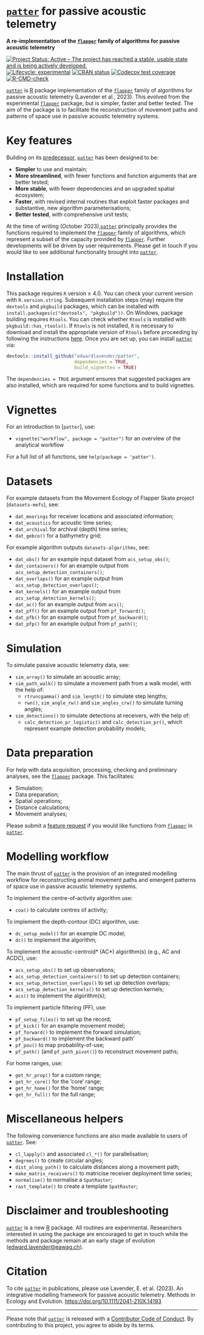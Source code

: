 
# [`patter`](https://github.com/edwardlavender/patter) for passive acoustic telemetry

**A re-implementation of the
[`flapper`](https://github.com/edwardlavender/flapper) family of
algorithms for passive acoustic telemetry**

<!-- badges: start -->

[![Project Status: Active – The project has reached a stable, usable
state and is being actively
developed.](https://www.repostatus.org/badges/latest/active.svg)](https://www.repostatus.org/#active)
[![Lifecycle:
experimental](https://img.shields.io/badge/lifecycle-experimental-orange.svg)](https://lifecycle.r-lib.org/articles/stages.html#experimental)
[![CRAN
status](https://www.r-pkg.org/badges/version/patter)](https://CRAN.R-project.org/package=patter)
[![Codecov test
coverage](https://codecov.io/gh/edwardlavender/patter/branch/main/graph/badge.svg)](https://app.codecov.io/gh/edwardlavender/patter?branch=main)
[![R-CMD-check](https://github.com/edwardlavender/patter/actions/workflows/R-CMD-check.yaml/badge.svg)](https://github.com/edwardlavender/patter/actions/workflows/R-CMD-check.yaml)
<!-- badges: end -->

[`patter`](https://github.com/edwardlavender/patter) is
[R](https://www.r-project.org) package implementation of the
[`flapper`](https://github.com/edwardlavender/flapper) family of
algorithms for passive acoustic telemetry (Lavender et al., 2023). This
evolved from the experimental
[`flapper`](https://github.com/edwardlavender/flapper) package, but is
simpler, faster and better tested. The aim of the package is to
facilitate the reconstruction of movement paths and patterns of space
use in passive acoustic telemetry systems.

# Key features

Building on its
[predecessor](https://github.com/edwardlavender/flapper),
[`patter`](https://github.com/edwardlavender/patter) has been designed
to be:

- **Simpler** to use and maintain;
- **More streamlined**, with fewer functions and function arguments that
  are better tested;
- **More stable**, with fewer dependencies and an upgraded spatial
  ecosystem;
- **Faster**, with revised internal routines that exploit faster
  packages and substantive, new algorithm parameterisations;
- **Better tested**, with comprehensive unit tests;

At the time of writing (October
2023),[`patter`](https://github.com/edwardlavender/patter) principally
provides the functions required to implement the
[`flapper`](https://github.com/edwardlavender/flapper) family of
algorithms, which represent a subset of the capacity provided by
[`flapper`](https://github.com/edwardlavender/flapper). Further
developments will be driven by user requirements. Please get in touch if
you would like to see additional functionality brought into
[`patter`](https://github.com/edwardlavender/patter).

# Installation

This package requires `R` version ≥ 4.0. You can check your current
version with `R.version.string`. Subsequent installation steps (may)
require the `devtools` and `pkgbuild` packages, which can be installed
with `install.packages(c("devtools", "pkgbuild"))`. On Windows, package
building requires `Rtools`. You can check whether `Rtools` is installed
with `pkgbuild::has_rtools()`. If `Rtools` is not installed, it is
necessary to download and install the appropriate version of `Rtools`
before proceeding by following the instructions
[here](https://cran.r-project.org/bin/windows/Rtools/). Once you are set
up, you can install [`patter`](https://github.com/edwardlavender/patter)
via:

``` r
devtools::install_github("edwardlavender/patter", 
                         dependencies = TRUE, 
                         build_vignettes = TRUE)
```

The `dependencies = TRUE` argument ensures that suggested packages are
also installed, which are required for some functions and to build
vignettes.

# Vignettes

For an introduction to \[`patter`\], use:

- `vignette("workflow", package = "patter")` for an overview of the
  analytical workflow

For a full list of all functions, see `help(package = 'patter')`.

# Datasets

For example datasets from the Movement Ecology of Flapper Skate project
(`datasets-mefs`), see:

- `dat_moorings` for receiver locations and associated information;
- `dat_acoustics` for acoustic time series;
- `dat_archival` for archival (depth) time series;
- `dat_gebco()` for a bathymetry grid;

For example algorithm outputs `datasets-algorithms`, see:

- `dat_obs()` for an example input dataset from `acs_setup_obs()`;
- `dat_containers()` for an example output from
  `acs_setup_detection_containers()`;
- `dat_overlaps()` for an example output from
  `acs_setup_detection_overlaps()`;
- `dat_kernels()` for an example output from
  `acs_setup_detection_kernels()`;
- `dat_ac()` for an example output from `acs()`;
- `dat_pff()` for an example output from `pf_forward()`;
- `dat_pfb()` for an example output from `pf_backward()`;
- `dat_pfp()` for an example output from `pf_path()`;

# Simulation

To simulate passive acoustic telemetry data, see:

- `sim_array()` to simulate an acoustic array;
- `sim_path_walk()` to simulate a movement path from a walk model, with
  the help of:
  - `rtruncgamma()` and `sim_length()` to simulate step lengths;
  - `rwn()`, `sim_angle_rw()` and `sim_angles_crw()` to simulate turning
    angles;
- `sim_detections()` to simulate detections at receivers, with the help
  of:
  - `calc_detection_pr_logistic()` and `calc_detection_pr()`, which
    represent example detection probability models;

# Data preparation

For help with data acquisition, processing, checking and preliminary
analyses, see the [`flapper`](https://github.com/edwardlavender/flapper)
package. This facilitates:

- Simulation;
- Data preparation;
- Spatial operations;
- Distance calculations;
- Movement analyses;

Please submit a [feature
request](https://github.com/edwardlavender/patter/issues) if you would
like functions from
[`flapper`](https://github.com/edwardlavender/flapper) in
[`patter`](https://github.com/edwardlavender/patter).

# Modelling workflow

The main thrust of [`patter`](https://github.com/edwardlavender/patter)
is the provision of an integrated modelling workflow for reconstructing
animal movement paths and emergent patterns of space use in passive
acoustic telemetry systems.

To implement the centre-of-activity algorithm use:

- `coa()` to calculate centres of activity;

To implement the depth-contour (DC) algorithm, use:

- `dc_setup_model()` for an example DC model;
- `dc()` to implement the algorithm;

To implement the acoustic-centroid\* (AC\*) algorithm(s) (e.g., AC and
ACDC), use:

- `acs_setup_obs()` to set up observations;
- `acs_setup_detection_containers()` to set up detection containers;
- `acs_setup_detection_overlaps()` to set up detection overlaps;
- `acs_setup_detection_kernels()` to set up detection kernels;
- `acs()` to implement the algorithm(s);

To implement particle filtering (PF), use:

- `pf_setup_files()` to set up the record;
- `pf_kick()` for an example movement model;
- `pf_forward()` to implement the forward simulation;
- `pf_backward()` to implement the backward path’
- `pf_pou()` to map probability-of-use;
- `pf_path()` (and `pf_path_pivot()`) to reconstruct movement paths;

For home ranges, use:

- `get_hr_prop()` for a custom range;
- `get_hr_core()` for the ‘core’ range;
- `get_hr_home()` for the ‘home’ range;
- `get_hr_full()` for the full range;

# Miscellaneous helpers

The following convenience functions are also made available to users of
[`patter`](https://github.com/edwardlavender/patter). See:

- `cl_lapply()` and associated `cl_*()` for parallelisation;
- `degrees()` to create circular angles;
- `dist_along_path()` to calculate distances along a movement path;
- `make_matrix_receivers()` to matricise receiver deployment time
  series;
- `normalise()` to normalise a `SpatRaster`;
- `rast_template()` to create a template `SpatRaster`;

# Disclaimer and troubleshooting

[`patter`](https://github.com/edwardlavender/patter) is a new
[R](https://www.r-project.org/) package. All routines are experimental.
Researchers interested in using the package are encouraged to get in
touch while the methods and package remain at an early stage of
evolution (<edward.lavender@eawag.ch>).

# Citation

To cite [`patter`](https://edwardlavender.github.io/flapper/) in
publications, please use Lavender, E. et al. (2023). An integrative
modelling framework for passive acoustic telemetry. Methods in Ecology
and Evolution. <https://doi.org/10.1111/2041-210X.14193>

------------------------------------------------------------------------

Please note that [`patter`](https://github.com/edwardlavender/patter) is
released with a [Contributor Code of
Conduct](https://contributor-covenant.org/version/2/1/CODE_OF_CONDUCT.html).
By contributing to this project, you agree to abide by its terms.
